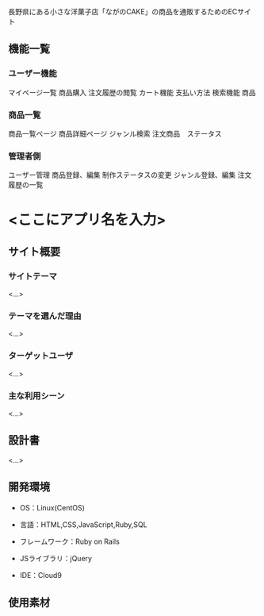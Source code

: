 <p>長野県にある小さな洋菓子店「ながのCAKE」の商品を通販するためのECサイト</p>

<h2>機能一覧</h2>

<h3>ユーザー機能</h3>
<p>
  マイページ一覧
  商品購入
  注文履歴の閲覧
  カート機能
  支払い方法
  検索機能
  商品
</p>
<h3>商品一覧</h3>
<p>
  商品一覧ページ
  商品詳細ページ
  ジャンル検索
  注文商品　ステータス
</p>
<h3>管理者側</h3>
<p>
  ユーザー管理
  商品登録、編集
  制作ステータスの変更
  ジャンル登録、編集
  注文履歴の一覧
</p>

# <ここにアプリ名を入力>

## サイト概要

### サイトテーマ

<...>

### テーマを選んだ理由

<...>

### ターゲットユーザ

<...>

### 主な利用シーン

<...>

## 設計書

<...>

## 開発環境

- OS：Linux(CentOS)

- 言語：HTML,CSS,JavaScript,Ruby,SQL

- フレームワーク：Ruby on Rails

- JSライブラリ：jQuery

- IDE：Cloud9

## 使用素材


